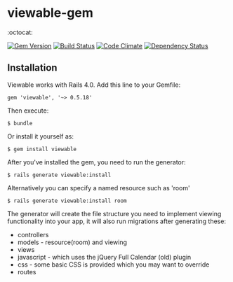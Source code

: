 # viewable-gem

:octocat:

[![Gem Version](https://badge.fury.io/rb/viewable.svg)](http://badge.fury.io/rb/viewable)
[![Build Status](https://travis-ci.org/crmis/viewable.svg?branch=master)](https://travis-ci.org/crmis/viewable)
[![Code Climate](https://codeclimate.com/github/crmis/viewable-gem/badges/gpa.svg)](https://codeclimate.com/github/crmis/viewable-gem)
[![Dependency Status](https://gemnasium.com/crmis/viewable-gem.svg)](https://gemnasium.com/crmis/viewable-gem)

## Installation

Viewable works with Rails 4.0. Add this line to your Gemfile:

    gem 'viewable', '~> 0.5.18'

Then execute:

    $ bundle

Or install it yourself as:

    $ gem install viewable

After you've installed the gem, you need to run the generator:

    $ rails generate viewable:install

Alternatively you can specify a named resource such as 'room'

    $ rails generate viewable:install room

The generator will create the file structure you need to implement viewing functionality into your app, it will also run migrations after generating these:
  * controllers
  * models - resource(room) and viewing
  * views
  * javascript - which uses the jQuery Full Calendar (old) plugin
  * css - some basic CSS is provided which you may want to override
  * routes

